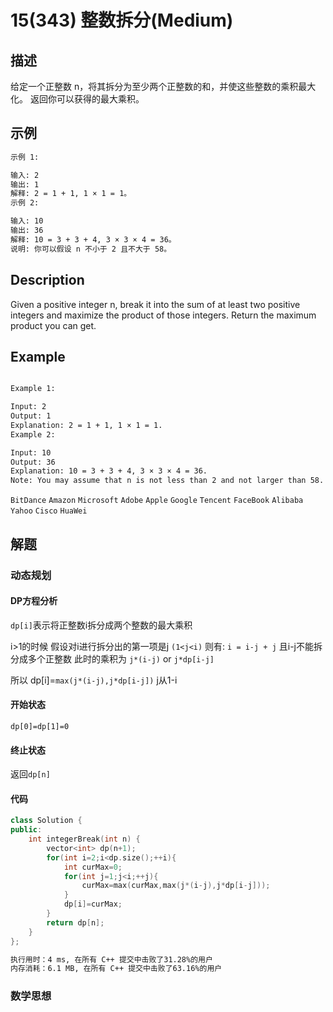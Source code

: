 # 15(343) 整数拆分(Medium)

## 描述

给定一个正整数 n，将其拆分为至少两个正整数的和，并使这些整数的乘积最大化。 返回你可以获得的最大乘积。

## 示例
```bash
示例 1:

输入: 2
输出: 1
解释: 2 = 1 + 1, 1 × 1 = 1。
示例 2:

输入: 10
输出: 36
解释: 10 = 3 + 3 + 4, 3 × 3 × 4 = 36。
说明: 你可以假设 n 不小于 2 且不大于 58。

``` 

## Description

Given a positive integer n, break it into the sum of at least two positive integers and maximize the product of those integers. Return the maximum product you can get.

## Example
```bash

Example 1:

Input: 2
Output: 1
Explanation: 2 = 1 + 1, 1 × 1 = 1.
Example 2:

Input: 10
Output: 36
Explanation: 10 = 3 + 3 + 4, 3 × 3 × 4 = 36.
Note: You may assume that n is not less than 2 and not larger than 58.

```
`BitDance` `Amazon` `Microsoft` `Adobe` `Apple` `Google` `Tencent` `FaceBook` `Alibaba` `Yahoo` `Cisco` `HuaWei`

## 解题

### 动态规划

#### DP方程分析

`dp[i]`表示将正整数i拆分成两个整数的最大乘积 

i>1的时候 假设对i进行拆分出的第一项是j `(1<j<i)` 则有:
` i = i-j + j ` 且i-j不能拆分成多个正整数 此时的乘积为 `j*(i-j)` or `j*dp[i-j]`

所以 dp[i]=`max(j*(i-j),j*dp[i-j])` j从1-i

#### 开始状态

`dp[0]=dp[1]=0` 

#### 终止状态

返回`dp[n]`

#### 代码
```C++
class Solution {
public:
    int integerBreak(int n) {
        vector<int> dp(n+1);
        for(int i=2;i<dp.size();++i){
            int curMax=0;
            for(int j=1;j<i;++j){
                curMax=max(curMax,max(j*(i-j),j*dp[i-j]));
            }
            dp[i]=curMax;
        }
        return dp[n];
    }
};

```

```bash
执行用时：4 ms, 在所有 C++ 提交中击败了31.28%的用户
内存消耗：6.1 MB, 在所有 C++ 提交中击败了63.16%的用户
```

### 数学思想